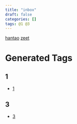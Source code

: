 ```yaml
---
title: "inbox"
draft: false
categories: []
tags: @1 @3
---
```


[hantao](/hantao)
[zeet](/zeet)











# Generated Tags

## 1

- [1](inbox#1)

## 3

- [3](inbox#3)
